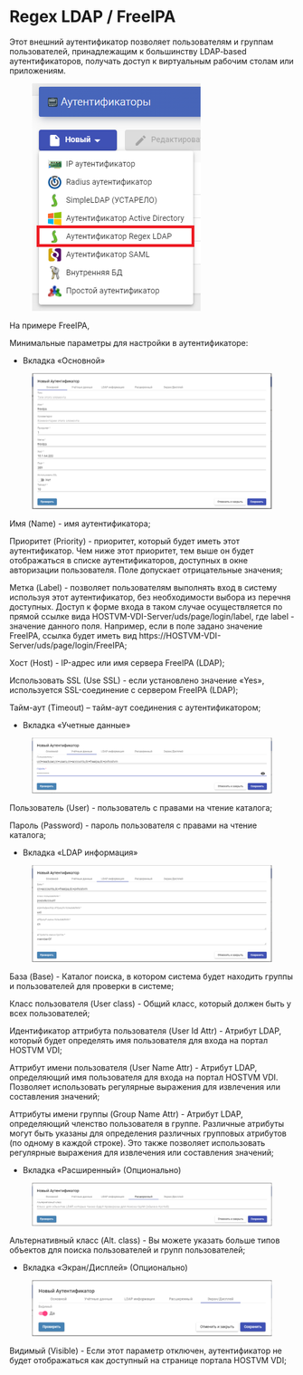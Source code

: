 # Regex LDAP / FreeIPA

Этот внешний аутентификатор позволяет пользователям и группам пользователей, принадлежащим к большинству LDAP-based аутентификаторов, получать доступ к виртуальным рабочим столам или приложениям.

<figure><img src="../../../.gitbook/assets/image (1) (1) (1) (1).png" alt=""><figcaption></figcaption></figure>



На примере FreeIPA,

Минимальные параметры для настройки в аутентификаторе:

* Вкладка «Основной»

<figure><img src="../../../.gitbook/assets/image (2) (1) (1) (1).png" alt=""><figcaption></figcaption></figure>



Имя (Name) - имя аутентификатора;

Приоритет (Priority) - приоритет, который будет иметь этот аутентификатор. Чем ниже этот приоритет, тем выше он будет отображаться в списке аутентификаторов, доступных в окне авторизации пользователя. Поле допускает отрицательные значения;

Метка (Label) - позволяет пользователям выполнять вход в систему используя этот аутентификатор, без необходимости выбора из перечня доступных. Доступ к форме входа в таком случае осуществляется по прямой ссылке вида HOSTVM-VDI-Server/uds/page/login/label, где label - значение данного поля. Например, если в поле задано значение FreeIPA, ссылка будет иметь вид https://HOSTVM-VDI-Server/uds/page/login/FreeIPA;

Хост (Host) - IP-адрес или имя сервера FreeIPA (LDAP);

Использовать SSL (Use SSL) - если установлено значение «Yes», используется SSL-соединение с сервером FreeIPA (LDAP);

Тайм-аут (Timeout) – тайм-аут соединения с аутентификатором;

* Вкладка «Учетные данные»

<figure><img src="../../../.gitbook/assets/image (6) (1).png" alt=""><figcaption></figcaption></figure>

Пользователь (User) - пользователь с правами на чтение каталога;

Пароль (Password) - пароль пользователя с правами на чтение каталога;

* Вкладка «LDAP информация»

<figure><img src="../../../.gitbook/assets/image (3) (1).png" alt=""><figcaption></figcaption></figure>

База (Base) - Каталог поиска, в котором система будет находить группы и пользователей для проверки в системе;

Класс пользователя (User class) - Общий класс, который должен быть у всех пользователей;

Идентификатор аттрибута пользователя (User Id Attr) - Атрибут LDAP, который будет определять имя пользователя для входа на портал HOSTVM VDI;

Аттрибут имени пользователя (User Name Attr) - Атрибут LDAP, определяющий имя пользователя для входа на портал HOSTVM VDI. Позволяет использовать регулярные выражения для извлечения или составления значений;

Аттрибуты имени группы (Group Name Attr) - Атрибут LDAP, определяющий членство пользователя в группе. Различные атрибуты могут быть указаны для определения различных групповых атрибутов (по одному в каждой строке). Это также позволяет использовать регулярные выражения для извлечения или составления значений;

* Вкладка «Расширенный» (Опционально)

<figure><img src="../../../.gitbook/assets/image (8) (1).png" alt=""><figcaption></figcaption></figure>

Альтернативный класс (Alt. class) - Вы можете указать больше типов объектов для поиска пользователей и групп пользователей;

* Вкладка «Экран/Дисплей» (Опционально)&#x20;

<figure><img src="../../../.gitbook/assets/image (1) (3).png" alt=""><figcaption></figcaption></figure>

Видимый (Visible) - Если этот параметр отключен, аутентификатор не будет отображаться как доступный на странице портала HOSTVM VDI;
